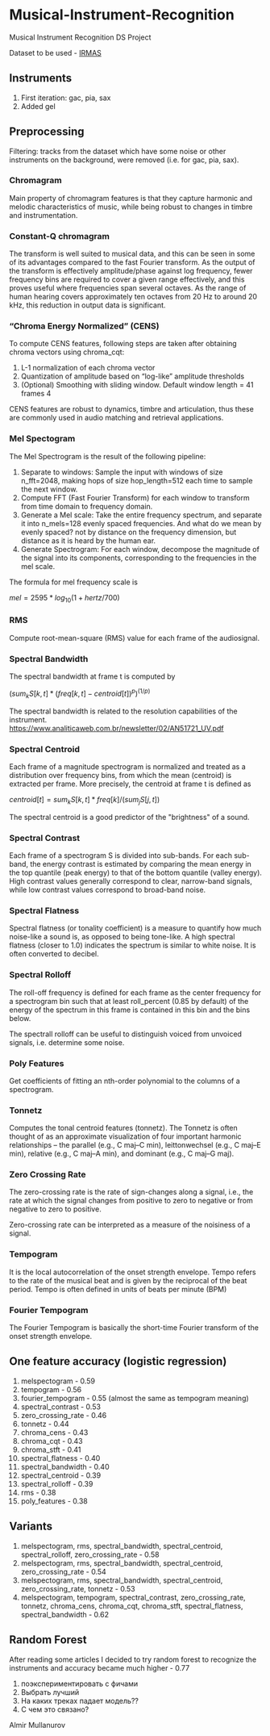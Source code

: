# Musical-Instrument-Recognition
Musical Instrument Recognition DS Project

Dataset to be used - [IRMAS](https://www.upf.edu/web/mtg/irmas)

## Instruments
1. First iteration: gac, pia, sax
2. Added gel

## Preprocessing
Filtering: tracks from the dataset which have some noise or other instruments on the background, were removed (i.e. for gac, pia, sax).

### Chromagram
Main property of chromagram features is that they capture harmonic and melodic characteristics of music, while being robust to changes in timbre and instrumentation.

### Constant-Q chromagram
The transform is well suited to musical data, and this can be seen in some of its advantages compared to the fast Fourier transform. As the output of the transform is effectively amplitude/phase against log frequency, fewer frequency bins are required to cover a given range effectively, and this proves useful where frequencies span several octaves. As the range of human hearing covers approximately ten octaves from 20 Hz to around 20 kHz, this reduction in output data is significant.

### “Chroma Energy Normalized” (CENS)
To compute CENS features, following steps are taken after obtaining chroma vectors using chroma_cqt:
1. L-1 normalization of each chroma vector
2. Quantization of amplitude based on “log-like” amplitude thresholds
3. (Optional) Smoothing with sliding window. Default window length = 41 frames 4

CENS features are robust to dynamics, timbre and articulation, thus these are commonly used in audio matching and retrieval applications.

### Mel Spectogram
The Mel Spectrogram is the result of the following pipeline:
1. Separate to windows: Sample the input with windows of size n_fft=2048, making hops of size hop_length=512 each time to sample the next window.
2. Compute FFT (Fast Fourier Transform) for each window to transform from time domain to frequency domain.
3. Generate a Mel scale: Take the entire frequency spectrum, and separate it into n_mels=128 evenly spaced frequencies. And what do we mean by evenly spaced? not by distance on the frequency dimension, but distance as it is heard by the human ear.
4. Generate Spectrogram: For each window, decompose the magnitude of the signal into its components, corresponding to the frequencies in the mel scale.

The formula for mel frequency scale is 

$mel = 2595 * log_{10} (1 + hertz / 700)$

### RMS
Compute root-mean-square (RMS) value for each frame of the audiosignal.

### Spectral Bandwidth
The spectral bandwidth at frame t is computed by

$(sum_k S[k, t] * (freq[k, t] - centroid[t])^p)^{(1/p)}$

The spectral bandwidth is related to the resolution capabilities of the instrument.
https://www.analiticaweb.com.br/newsletter/02/AN51721_UV.pdf

### Spectral Centroid
Each frame of a magnitude spectrogram is normalized and treated as a distribution over frequency bins, from which the mean (centroid) is extracted per frame.
More precisely, the centroid at frame t is defined as

$centroid[t] = sum_k S[k, t] * freq[k] / (sum_j S[j, t])$

The spectral centroid is a good predictor of the "brightness" of a sound.

### Spectral Contrast
Each frame of a spectrogram S is divided into sub-bands. For each sub-band, the energy contrast is estimated by comparing the mean energy in the top quantile (peak energy) to that of the bottom quantile (valley energy). High contrast values generally correspond to clear, narrow-band signals, while low contrast values correspond to broad-band noise.

### Spectral Flatness
Spectral flatness (or tonality coefficient) is a measure to quantify how much noise-like a sound is, as opposed to being tone-like. A high spectral flatness (closer to 1.0) indicates the spectrum is similar to white noise. It is often converted to decibel.

### Spectral Rolloff
The roll-off frequency is defined for each frame as the center frequency for a spectrogram bin such that at least roll_percent (0.85 by default) of the energy of the spectrum in this frame is contained in this bin and the bins below.

The spectrall rolloff can be useful to distinguish voiced from unvoiced signals, i.e. determine some noise.

### Poly Features
Get coefficients of fitting an nth-order polynomial to the columns of a spectrogram.

### Tonnetz
Computes the tonal centroid features (tonnetz). The Tonnetz is often thought of as an approximate visualization of four important harmonic relationships – the parallel (e.g., C maj–C min), leittonwechsel (e.g., C maj–E min), relative (e.g., C maj–A min), and dominant (e.g., C maj–G maj).

### Zero Crossing Rate
The zero-crossing rate is the rate of sign-changes along a signal, i.e., the rate at which the signal changes from positive to zero to negative or from negative to zero to positive.

Zero-crossing rate can be interpreted as a measure of the noisiness of a signal.

### Tempogram
It is the local autocorrelation of the onset strength envelope. Tempo refers to the rate of the musical beat and is given by the reciprocal of the beat period. Tempo is often defined in units of beats per minute (BPM)

### Fourier Tempogram
The Fourier Tempogram is basically the short-time Fourier transform of the onset strength envelope.

## One feature accuracy (logistic regression)
1. melspectogram - 0.59
2. tempogram - 0.56
3. fourier_tempogram - 0.55 (almost the same as tempogram meaning)
4. spectral_contrast - 0.53
5. zero_crossing_rate - 0.46
6. tonnetz - 0.44
7. chroma_cens - 0.43
8. chroma_cqt - 0.43
9. chroma_stft - 0.41
10. spectral_flatness - 0.40
11. spectral_bandwidth - 0.40
12. spectral_centroid - 0.39
13. spectral_rolloff - 0.39
14. rms - 0.38
15. poly_features - 0.38
    
## Variants
1. melspectogram, rms, spectral_bandwidth, spectral_centroid, spectral_rolloff, zero_crossing_rate - 0.58
2. melspectogram, rms, spectral_bandwidth, spectral_centroid, zero_crossing_rate - 0.54
3. melspectogram, rms, spectral_bandwidth, spectral_centroid, zero_crossing_rate, tonnetz - 0.53
4. melspectogram, tempogram, spectral_contrast, zero_crossing_rate, tonnetz, chroma_cens, chroma_cqt, chroma_stft, spectral_flatness, spectral_bandwidth - 0.62

## Random Forest
After reading some articles I decided to try random forest to recognize the instruments and accuracy became much higher - 0.77


1. поэкспериментировать с фичами
2. Выбрать лучший
3. На каких треках падает модель??
4. С чем это связано?

Almir Mullanurov
